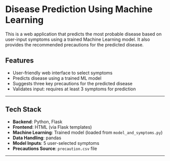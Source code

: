 # Disease Prediction Using Machine Learning

This is a web application that predicts the most probable disease based on user-input symptoms using a trained Machine Learning model. It also provides the recommended precautions for the predicted disease.

## Features

- User-friendly web interface to select symptoms
- Predicts disease using a trained ML model
- Suggests three key precautions for the predicted disease
- Validates input: requires at least 3 symptoms for prediction

---

## Tech Stack

- **Backend**: Python, Flask  
- **Frontend**: HTML (via Flask templates)  
- **Machine Learning**: Trained model (loaded from `model_and_symptoms.py`)  
- **Data Handling**: pandas  
- **Model Inputs**: 5 user-selected symptoms  
- **Precautions Source**: `precaution.csv` file  

---
